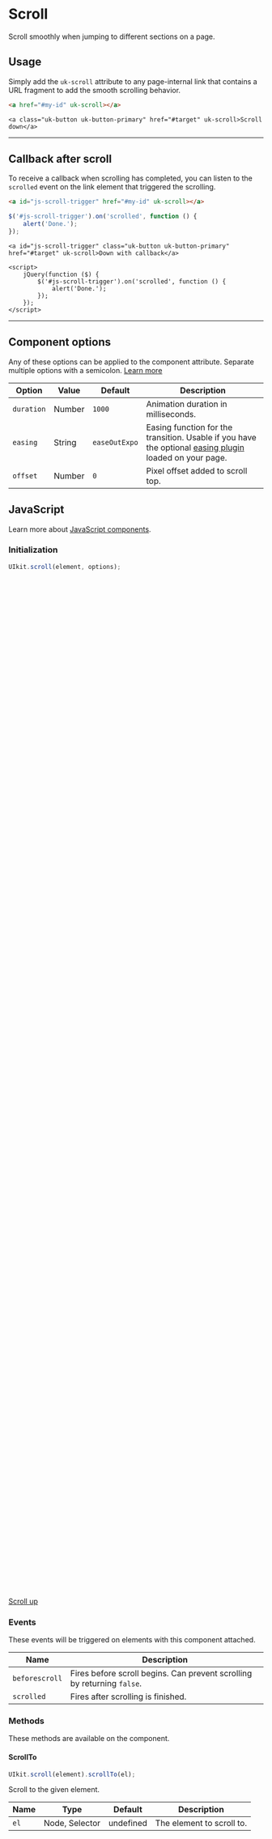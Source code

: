 # Scroll

<p class="uk-text-lead">Scroll smoothly when jumping to different sections on a page.</p>

## Usage

Simply add the `uk-scroll` attribute to any page-internal link that contains a URL fragment to add the smooth scrolling behavior.

```html
<a href="#my-id" uk-scroll></a>
```

```example
<a class="uk-button uk-button-primary" href="#target" uk-scroll>Scroll down</a>
```

***

## Callback after scroll

To receive a callback when scrolling has completed, you can listen to the `scrolled` event on the link element that triggered the scrolling.

```html
<a id="js-scroll-trigger" href="#my-id" uk-scroll></a>
```

```js
$('#js-scroll-trigger').on('scrolled', function () {
    alert('Done.');
});
```

```example
<a id="js-scroll-trigger" class="uk-button uk-button-primary" href="#target" uk-scroll>Down with callback</a>

<script>
    jQuery(function ($) {
        $('#js-scroll-trigger').on('scrolled', function () {
            alert('Done.');
        });
    });
</script>
```

***

## Component options

Any of these options can be applied to the component attribute. Separate multiple options with a semicolon. [Learn more](javascript.md#component-configuration)

| Option | Value | Default | Description |
| --- | --- | --- | --- |
| `duration` | Number | `1000` | Animation duration in milliseconds. |
| `easing` | String | `easeOutExpo` | Easing function for the transition. Usable if you have the optional [easing plugin](http://gsgd.co.uk/sandbox/jquery/easing/) loaded on your page. |
| `offset` | Number | `0` | Pixel offset added to scroll top. |

## JavaScript

Learn more about [JavaScript components](javascript.md#programmatic-use).

### Initialization

```js
UIkit.scroll(element, options);
```

<div style="height: 2000px;"></div>

<a id="target" class="uk-button uk-button-primary" href="#top" uk-scroll>Scroll up</a>

### Events

These events will be triggered on elements with this component attached.

| Name | Description |
| --- | --- |
| `beforescroll` | Fires before scroll begins. Can prevent scrolling by returning `false`. |
| `scrolled` | Fires after scrolling is finished. |


### Methods

These methods are available on the component.

#### ScrollTo

```js
UIkit.scroll(element).scrollTo(el);
```

Scroll to the given element.

| Name | Type | Default | Description |
| --- | --- | --- | --- |
| `el` | Node, Selector | undefined | The element to scroll to.|
